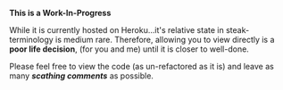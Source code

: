 **This is a Work-In-Progress**

While it is currently hosted on Heroku...it's relative state in steak-terminology is medium rare. Therefore, allowing you to view directly is a **poor life decision**, (for you and me) until it is closer to well-done.

Please feel free to view the code (as un-refactored as it is) and leave as many ***scathing comments*** as possible.

